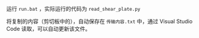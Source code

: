 运行 `run.bat` ，实际运行的代码为 `read_shear_plate.py` 

将复制的内容（剪切板中的），自动保存在 `传输内容.txt` 中，通过 Visual Studio Code 读取，可以自动更新该文件。

